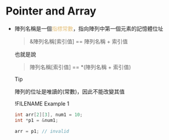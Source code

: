 # Pointer and Array

- 陣列名稱是一個<span style="color:#e5c07b">指標常數</span>，指向陣列中第一個元素的記憶體位址
  >&陣列名稱[索引值] == 陣列名稱 + 索引值

  也就是說
  >陣列名稱[索引值] == *(陣列名稱 + 索引值)  
  

  
  >[!TIP]
  >陣列的位址是唯讀的(常數)，因此不能改變其值

  !FILENAME Example 1
  ```cpp
  int arr[2][3], num1 = 10;
  int *p1 = &num1;

  arr = p1; // invalid
  ```